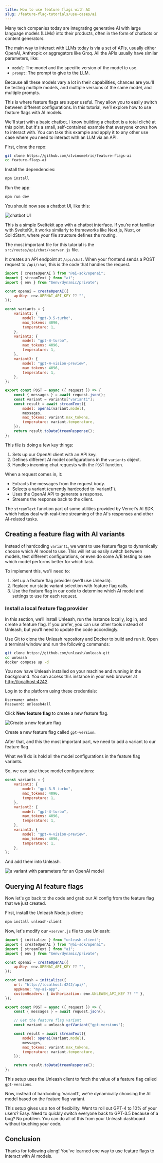 ```yaml
---
title: How to use feature flags with AI
slug: /feature-flag-tutorials/use-cases/ai
---
```


Many tech companies today are integrating generative AI with large language models (LLMs) into their products, often in the form of chatbots or content generators.

The main way to interact with LLMs today is via a set of APIs, usually either OpenAI, Anthropic or aggregators like Groq. All the APIs usually have similar parameters, like:

-   `model`: The model and the specific version of the model to use.
-   `prompt`: The prompt to give to the LLM.

Because all these models vary a lot in their capabilities, chances are you'll be testing multiple models, and multiple versions of the same model, and multiple prompts.

This is where feature flags are super useful. They allow you to easily switch between different configurations. In this tutorial, we’ll explore how to use feature flags with AI models.

We'll start with a basic chatbot. I know building a chatbot is a total cliché at this point, but it's a small, self-contained example that everyone knows how to interact with. You can take this example and apply it to any other use case where you need to interact with an LLM via an API.

First, clone the repo:

```sh
git clone https://github.com/alvinometric/feature-flags-ai
cd feature-flags-ai
```

Install the dependencies:

```sh
npm install
```

Run the app:

```sh
npm run dev
```

You should now see a chatbot UI, like this:

![chatbot UI](./sveltekit-chatbot.png)

This is a simple Sveltekit app with a chatbot interface. If you’re not familiar with SvelteKit, it works similarly to frameworks like Next.js, Nuxt, or SolidStart, where your file structure defines the routing.

The most important file for this tutorial is the `src/routes/api/chat/+server.js` file.

It creates an API endpoint at `/api/chat`. When your frontend sends a POST request to `/api/chat`, this is the code that handles the request.

```javascript
import { createOpenAI } from "@ai-sdk/openai";
import { streamText } from "ai";
import { env } from "$env/dynamic/private";

const openai = createOpenAI({
    apiKey: env.OPENAI_API_KEY ?? "",
});

const variants = {
    variant1: {
        model: "gpt-3.5-turbo",
        max_tokens: 4096,
        temperature: 1,
    },
    variant2: {
        model: "gpt-4-turbo",
        max_tokens: 4096,
        temperature: 1,
    },
    variant3: {
        model: "gpt-4-vision-preview",
        max_tokens: 4096,
        temperature: 1,
    },
};

export const POST = async ({ request }) => {
    const { messages } = await request.json();
    const variant = variants["variant1"];
    const result = await streamText({
        model: openai(variant.model),
        messages,
        max_tokens: variant.max_tokens,
        temperature: variant.temperature,
    });
    return result.toDataStreamResponse();
};
```

This file is doing a few key things:

1. Sets up our OpenAI client with an API key.
2. Defines different AI model configurations in the `variants` object.
3. Handles incoming chat requests with the `POST` function.

When a request comes in, it:

-   Extracts the messages from the request body.
-   Selects a variant (currently hardcoded to 'variant1').
-   Uses the OpenAI API to generate a response.
-   Streams the response back to the client.

The `streamText` function part of some utilities provided by Vercel's AI SDK, which helps deal with real-time streaming of the AI's responses and other AI-related tasks.

## Creating a feature flag with AI variants

Instead of hardcoding `variant1`, we want to use feature flags to dynamically choose which AI model to use. This will let us easily switch between models, test different configurations, or even do some A/B testing to see which model performs better for which task.

To implement this, we'll need to:

1. Set up a feature flag provider (we'll use Unleash).
2. Replace our static variant selection with feature flag calls.
3. Use the feature flag in our code to determine which AI model and settings to use for each request.

### Install a local feature flag provider

In this section, we’ll install Unleash, run the instance locally, log in, and create a feature flag. If you prefer, you can use other tools instead of Unleash, but you’ll need to update the code accordingly.

Use Git to clone the Unleash repository and Docker to build and run it. Open a terminal window and run the following commands:

```sh
git clone https://github.com/unleash/unleash.git
cd unleash
docker compose up -d
```

You now have Unleash installed on your machine and running in the background. You can access this instance in your web browser at [http://localhost:4242](http://localhost:4242).

Log in to the platform using these credentials:

```
Username: admin
Password: unleash4all
```

Click **New feature flag** to create a new feature flag.

![Create a new feature flag](../ruby/new-ff.png)

Create a new feature flag called `gpt-version`.

After that, and this the most important part, we need to add a variant to our feature flag.

What we'll do is hold all the model configurations in the feature flag variants.

So, we can take these model configurations:

```javascript
const variants = {
    variant1: {
        model: "gpt-3.5-turbo",
        max_tokens: 4096,
        temperature: 1,
    },
    variant2: {
        model: "gpt-4-turbo",
        max_tokens: 4096,
        temperature: 1,
    },
    variant3: {
        model: "gpt-4-vision-preview",
        max_tokens: 4096,
        temperature: 1,
    },
};
```

And add them into Unleash.

![a variant with parameters for an OpenAI model](./model-variant.png)

## Querying AI feature flags

Now let's go back to the code and grab our AI config from the feature flag that we just created.

First, install the Unleash Node.js client:

```sh
npm install unleash-client
```

Now, let's modify our `+server.js` file to use Unleash:

```javascript
import { initialize } from "unleash-client";
import { createOpenAI } from "@ai-sdk/openai";
import { streamText } from "ai";
import { env } from "$env/dynamic/private";

const openai = createOpenAI({
    apiKey: env.OPENAI_API_KEY ?? "",
});

const unleash = initialize({
    url: "http://localhost:4242/api/",
    appName: "my-ai-app",
    customHeaders: { Authorization: env.UNLEASH_API_KEY ?? "" },
});

export const POST = async ({ request }) => {
    const { messages } = await request.json();

    // Get the feature flag variant
    const variant = unleash.getVariant("gpt-versions");

    const result = await streamText({
        model: openai(variant.model),
        messages,
        max_tokens: variant.max_tokens,
        temperature: variant.temperature,
    });

    return result.toDataStreamResponse();
};
```

This setup uses the Unleash client to fetch the value of a feature flag called `gpt-versions`.

Now, instead of hardcoding 'variant1', we're dynamically choosing the AI model based on the feature flag variant.

This setup gives us a ton of flexibility. Want to roll out GPT-4 to 10% of your users? Easy. Need to quickly switch everyone back to GPT-3.5 because of a bug? No problem. You can do all of this from your Unleash dashboard without touching your code.

## Conclusion

Thanks for following along! You've learned one way to use feature flags to interact with AI models.
